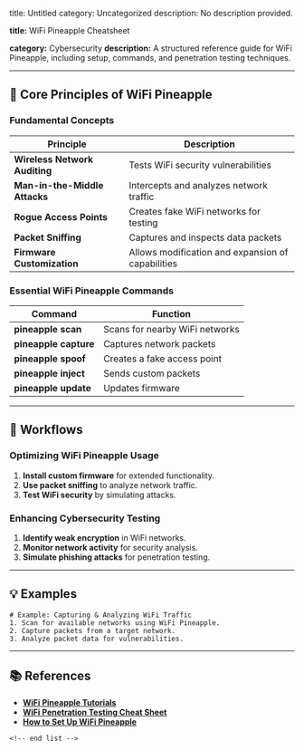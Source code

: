 title: Untitled
category: Uncategorized
description: No description provided.

**title:** WiFi Pineapple Cheatsheet

**category:** Cybersecurity
**description:** A structured reference guide for WiFi Pineapple, including setup, commands, and penetration testing techniques.

---

## 🔧 **Core Principles of WiFi Pineapple**

### **Fundamental Concepts**

| Principle                           | Description                                       |
| ----------------------------------- | ------------------------------------------------- |
| **Wireless Network Auditing** | Tests WiFi security vulnerabilities               |
| **Man-in-the-Middle Attacks** | Intercepts and analyzes network traffic           |
| **Rogue Access Points**       | Creates fake WiFi networks for testing            |
| **Packet Sniffing**           | Captures and inspects data packets                |
| **Firmware Customization**    | Allows modification and expansion of capabilities |

### **Essential WiFi Pineapple Commands**

| Command                     | Function                       |
| --------------------------- | ------------------------------ |
| **pineapple scan**    | Scans for nearby WiFi networks |
| **pineapple capture** | Captures network packets       |
| **pineapple spoof**   | Creates a fake access point    |
| **pineapple inject**  | Sends custom packets           |
| **pineapple update**  | Updates firmware               |

---

## 🔄 **Workflows**

### **Optimizing WiFi Pineapple Usage**

1. **Install custom firmware** for extended functionality.
2. **Use packet sniffing** to analyze network traffic.
3. **Test WiFi security** by simulating attacks.

### **Enhancing Cybersecurity Testing**

1. **Identify weak encryption** in WiFi networks.
2. **Monitor network activity** for security analysis.
3. **Simulate phishing attacks** for penetration testing.

---

## 💡 **Examples**

```plaintext
# Example: Capturing & Analyzing WiFi Traffic
1. Scan for available networks using WiFi Pineapple.  
2. Capture packets from a target network.  
3. Analyze packet data for vulnerabilities.  
```

---

## 📚 **References**

- **[WiFi Pineapple Tutorials](https://dr.lib.iastate.edu/bitstreams/9535b8f9-7875-4797-8a58-89af393dc3cd/download)**
- **[WiFi Penetration Testing Cheat Sheet](https://github.com/ivan-sincek/wifi-penetration-testing-cheat-sheet)**
- **[How to Set Up WiFi Pineapple](https://ryandinho.me/2019/06/08/how-to-set-up-wifi-pineapple-nano.html)**

```
<!-- end list -->
```